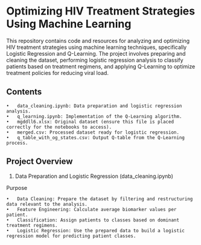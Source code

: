 # Optimizing HIV Treatment Strategies Using Machine Learning

This repository contains code and resources for analyzing and optimizing HIV treatment strategies using machine learning techniques, specifically Logistic Regression and Q-Learning. The project involves preparing and cleaning the dataset, performing logistic regression analysis to classify patients based on treatment regimens, and applying Q-Learning to optimize treatment policies for reducing viral load.

## Contents

	•	data_cleaning.ipynb: Data preparation and logistic regression analysis.
	•	q_learning.ipynb: Implementation of the Q-Learning algorithm.
	•	mgddll6.xlsx: Original dataset (ensure this file is placed correctly for the notebooks to access).
	•	merged.csv: Processed dataset ready for logistic regression.
	•	q_table_with_og_states.csv: Output Q-table from the Q-Learning process.

## Project Overview

1. Data Preparation and Logistic Regression (data_cleaning.ipynb)

Purpose

	•	Data Cleaning: Prepare the dataset by filtering and restructuring data relevant to the analysis.
	•	Feature Engineering: Calculate average biomarker values per patient.
	•	Classification: Assign patients to classes based on dominant treatment regimens.
	•	Logistic Regression: Use the prepared data to build a logistic regression model for predicting patient classes.



 
